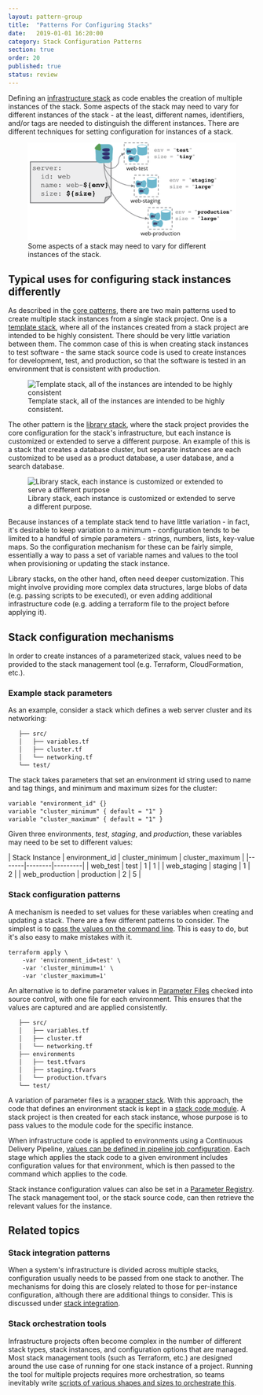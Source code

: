 ```yaml
---
layout: pattern-group
title:  "Patterns For Configuring Stacks"
date:   2019-01-01 16:20:00
category: Stack Configuration Patterns
section: true
order: 20
published: true
status: review
---
```


Defining an [infrastructure stack](/patterns/core-stack/) as code enables the creation of multiple instances of the stack. Some aspects of the stack may need to vary for different instances of the stack - at the least, different names, identifiers, and/or tags are needed to distinguish the different instances. There are different techniques for setting configuration for instances of a stack.


<figure>
  <img src="images/stack-parameters.png" alt="Some aspects of a stack may need to vary for different instances of the stack"/>
  <figcaption>Some aspects of a stack may need to vary for different instances of the stack.</figcaption>
</figure>


## Typical uses for configuring stack instances differently

As described in the [core patterns](/patterns/core-stack), there are two main patterns used to create multiple stack instances from a single stack project. One is a [template stack](/patterns/core-stack/template-stack.html), where all of the instances created from a stack project are intended to be highly consistent. There should be very little variation between them. The common case of this is when creating stack instances to test software - the same stack source code is used to create instances for development, test, and production, so that the software is tested in an environment that is consistent with production.


<figure>
  <img src="/patterns/core-stack/images/template-stack.png" alt="Template stack, all of the instances are intended to be highly consistent"/>
  <figcaption>Template stack, all of the instances are intended to be highly consistent.</figcaption>
</figure>


The other pattern is the [library stack](/patterns/core-stack/library-stack.html), where the stack project provides the core configuration for the stack's infrastructure, but each instance is customized or extended to serve a different purpose. An example of this is a stack that creates a database cluster, but separate instances are each customized to be used as a product database, a user database, and a search database.


<figure>
  <img src="/patterns/core-stack/images/library-stack.png" alt="Library stack, each instance is customized or extended to serve a different purpose"/>
  <figcaption>Library stack, each instance is customized or extended to serve a different purpose.</figcaption>
</figure>


Because instances of a template stack tend to have little variation - in fact, it's desirable to keep variation to a minimum - configuration tends to be limited to a handful of simple parameters - strings, numbers, lists, key-value maps. So the configuration mechanism for these can be fairly simple, essentially a way to pass a set of variable names and values to the tool when provisioning or updating the stack instance.

Library stacks, on the other hand, often need deeper customization. This might involve providing more complex data structures, large blobs of data (e.g. passing scripts to be executed), or even adding additional infrastructure code (e.g. adding a terraform file to the project before applying it).



## Stack configuration mechanisms

In order to create instances of a parameterized stack, values need to be provided to the stack management tool (e.g. Terraform, CloudFormation, etc.).


### Example stack parameters

As an example, consider a stack which defines a web server cluster and its networking:


~~~ console
   ├── src/
   │   ├── variables.tf
   │   ├── cluster.tf
   │   └── networking.tf
   └── test/
~~~


The stack takes parameters that set an environment id string used to name and tag things, and minimum and maximum sizes for the cluster:


~~~ hcl
variable "environment_id" {}
variable "cluster_minimum" { default = "1" }
variable "cluster_maximum" { default = "1" }
~~~

Given three environments, *test*, *staging*, and *production*, these variables may need to be set to different values:


| Stack Instance | environment_id | cluster_minimum | cluster_maximum |
|-------|--------|---------|
| web_test | test | 1 | 1 |
| web_staging | staging | 1 | 2 |
| web_production | production | 2 | 5 |


### Stack configuration patterns


A mechanism is needed to set values for these variables when creating and updating a stack. There are a few different patterns to consider. The simplest is to [pass the values on the command line](command-line-parameters.html). This is easy to do, but it's also easy to make mistakes with it.

~~~ console
terraform apply \
    -var 'environment_id=test' \
    -var 'cluster_minimum=1' \
    -var 'cluster_maximum=1'
~~~


An alternative is to define parameter values in [Parameter Files](stack-parameter-files.html) checked into source control, with one file for each environment. This ensures that the values are captured and are applied consistently.

~~~ console
   ├── src/
   │   ├── variables.tf
   │   ├── cluster.tf
   │   └── networking.tf
   ├── environments
   │   ├── test.tfvars
   │   ├── staging.tfvars
   │   └── production.tfvars
   └── test/
~~~


A variation of parameter files is a [wrapper stack](wrapper-stack.html). With this approach, the code that defines an environment stack is kept in a [stack code module](/patterns/stack-structures/stack-code-module.html). A stack project is then created for each stack instance, whose purpose is to pass values to the module code for the specific instance.

When infrastructure code is applied to environments using a Continuous Delivery Pipeline, [values can be defined in pipeline job configuration](pipeline-defined-parameters.html). Each stage which applies the stack code to a given environment includes configuration values for that environment, which is then passed to the command which applies to the code.

Stack instance configuration values can also be set in a [Parameter Registry](stack-parameter-registry.html). The stack management tool, or the stack source code, can then retrieve the relevant values for the instance.


## Related topics

### Stack integration patterns

When a system's infrastructure is divided across multiple stacks, configuration usually needs to be passed from one stack to another. The mechanisms for doing this are closely related to those for per-instance configuration, although there are additional things to consider. This is discussed under [stack integration](/patterns/stack-integration/).


### Stack orchestration tools

Infrastructure projects often become complex in the number of different stack types, stack instances, and configuration options that are managed. Most stack management tools (such as Terraform, etc.) are designed around the use case of running for one stack instance of a project. Running the tool for multiple projects requires more orchestration, so teams inevitably write [scripts of various shapes and sizes to orchestrate this](/patterns/stack-orchestration-tools/).




